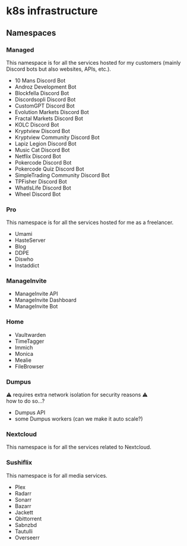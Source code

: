 # k8s infrastructure

## Namespaces

### Managed

This namespace is for all the services hosted for my customers (mainly Discord bots but also websites, APIs, etc.).

* 10 Mans Discord Bot
* Androz Development Bot
* Blockfella Discord Bot
* Discordsopli Discord Bot
* CustomGPT Discord Bot
* Evolution Markets Discord Bot
* Fractal Markets Discord Bot
* KOLC Discord Bot
* Kryptview Discord Bot
* Kryptview Community Discord Bot
* Lapiz Legion Discord Bot
* Music Cat Discord Bot
* Netflix Discord Bot
* Pokercode Discord Bot
* Pokercode Quiz Discord Bot
* SimpleTrading Community Discord Bot
* TPFisher Discord Bot
* WhatIsLife Discord Bot
* Wheel Discord Bot

### Pro

This namespace is for all the services hosted for me as a freelancer.

* Umami
* HasteServer
* Blog
* DDPE
* Diswho
* Instaddict

### ManageInvite

* ManageInvite API
* ManageInvite Dashboard
* ManageInvite Bot

### Home

* Vaultwarden
* TimeTagger
* Immich
* Monica
* Mealie
* FileBrowser

### Dumpus

⚠️ requires extra network isolation for security reasons ⚠️  
how to do so...?

* Dumpus API
* some Dumpus workers (can we make it auto scale?)

### Nextcloud

This namespace is for all the services related to Nextcloud.

### Sushiflix

This namespace is for all media services.

* Plex
* Radarr
* Sonarr
* Bazarr
* Jackett
* Qbittorrent
* Sabnzbd
* Tautulli
* Overseerr
